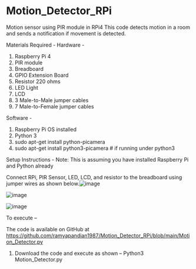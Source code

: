 # Motion_Detector_RPi
Motion sensor using PIR module in RPi4
This code detects motion in a room and sends a notification if movement is detected.

Materials Required - 
Hardware -
1.	Raspberry Pi 4
2.	PIR module
3.	Breadboard
4.	GPIO Extension Board
5.	Resistor 220 ohms
6.	LED Light
7.	LCD
8.	3 Male-to-Male jumper cables
9.	7 Male-to-Female jumper cables


Software - 
1.	Raspberry Pi OS installed
2.	Python 3
3.	sudo apt-get install python-picamera
4.	sudo apt-get install python3-picamera  # if running under python3

Setup Instructions -
Note: This is assuming you have installed Raspberry Pi and Python already

Connect RPi, PIR Sensor, LED, LCD, and resistor to the breadboard using jumper wires as shown below.![image](https://user-images.githubusercontent.com/37421836/166980629-07ac0131-ab28-4bbd-bb87-34981ea7d3a9.png)

![image](https://user-images.githubusercontent.com/37421836/166980685-7fe2ce6a-1e3d-4c16-a94b-38b505fcd153.png)

![image](https://user-images.githubusercontent.com/37421836/166981116-0db8aea4-578f-44e5-96aa-3ea2757e4811.png)

To execute – 

The code is available on GitHub at https://github.com/ramyapandian1987/Motion_Detector_RPi/blob/main/Motion_Detector.py
1.	Download the code and execute as shown – 
Python3 Motion_Detector.py

